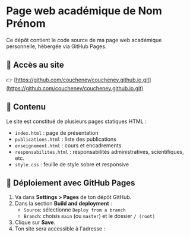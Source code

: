 # Page web académique de Nom Prénom

Ce dépôt contient le code source de ma page web académique personnelle, hébergée via GitHub Pages.

## 🔗 Accès au site

👉 [https://github.com/coucheney/coucheney.github.io.git](https://github.com/coucheney/coucheney.github.io.git)  

## 📄 Contenu

Le site est constitué de plusieurs pages statiques HTML :

- `index.html` : page de présentation
- `publications.html` : liste des publications
- `enseignement.html` : cours et encadrements
- `responsabilites.html` : responsabilités administratives, scientifiques, etc.
- `style.css` : feuille de style sobre et responsive

## 🚀 Déploiement avec GitHub Pages

1. Va dans **Settings > Pages** de ton dépôt GitHub.
2. Dans la section **Build and deployment** :
   - `Source`: sélectionne `Deploy from a branch`
   - `Branch`: choisis `main` (ou `master`) et le dossier `/ (root)`
3. Clique sur **Save**.
4. Ton site sera accessible à l'adresse :
